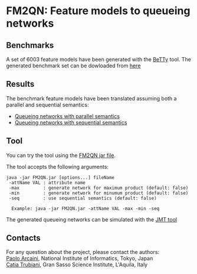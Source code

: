 # FM2QN: Feature models to queueing networks

## Benchmarks
A set of 6003 feature models have been generated with the [BeTTy](http://www.isa.us.es/fama/?BeTTy_Framework) tool. The generated benchmark set can be dowloaded from [here](https://github.com/ERATOMMSD/fm2qn/raw/master/fm2qn.exps/benchmarks.zip)

## Results
The benchmark feature models have been translated assuming both a parallel and sequential semantics:
* [Queueing networks with parallel semantics](https://github.com/ERATOMMSD/fm2qn/raw/master/fm2qn.exps/generatedQNs_parSem.zip)
* [Queueing networks with sequential semantics](https://github.com/ERATOMMSD/fm2qn/raw/master/fm2qn.exps/generatedQNs_seqSem.zip)

## Tool
You can try the tool using the [FM2QN jar file](https://github.com/ERATOMMSD/fm2qn/raw/master/fm2qn/FM2QN.jar).

The tool accepts the following arguments:
```
java -jar FM2QN.jar [options...] fileName
 -attName VAL : attribute name
 -max         : generate network for maximum product (default: false)
 -min         : generate network for minumum product (default: false)
 -seq         : use sequential semantics (default: false)

  Example: java -jar FM2QN.jar -attName VAL -max -min -seq
```

The generated queueing networks can be simulated with the [JMT tool](http://jmt.sourceforge.net/)


## Contacts
For any question about the project, please contact the authors:<br/>
[Paolo Arcaini](http://group-mmm.org/~arcaini/), National Institute of Informatics, Tokyo, Japan<br/>
[Catia Trubiani](http://cs.gssi.infn.it/catia.trubiani/), Gran Sasso Science Institute, L'Aquila, Italy
